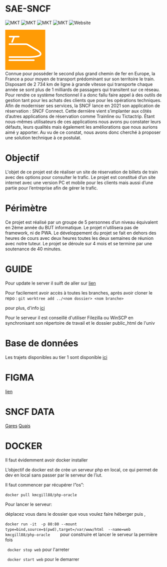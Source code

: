 # SAE-SNCF
![MKT](https://img.shields.io/badge/license-MIT_License-red.svg)
![MKT](https://img.shields.io/badge/version-v1.0.0-blue.svg)
![MKT](https://img.shields.io/badge/languages-PHP_JS_HTML_CSS-orange.svg)
![MKT](https://img.shields.io/badge/platform-Web-1ightgrey.svg)
![Website](https://img.shields.io/website?down_color=lightgrey&down_message=offline&style=for-the-badge&up_color=blue&up_message=online&url=http%3A%2F%2Ftchoutchou.ovh)

<img src="assets/images/fav.png"><br>
Connue pour posséder le second plus grand chemin de fer en Europe, la France a pour moyen de transport prédominant sur son territoire le train. Disposant de 2 734 km de ligne à grande vitesse qui transporte chaque année se sont plus de 1 milliards de passagers qui transitent sur ce réseau. Pour rendre ce système fonctionnel il a donc fallu faire appel à des outils de gestion tant pour les achats des clients que pour les opérations techniques.
Afin de moderniser ses services, la SNCF lance en 2021 son application de réservation : SNCF Connect. Cette dernière vient s’implanter aux côtés d’autres applications de réservation comme Trainline ou Tictactrip.
Étant nous-mêmes utilisateurs de ces applications nous avons pu constater leurs défauts, leurs qualités mais également les améliorations que nous aurions aimé y apporter. Au vu de ce constat, nous avons donc cherché à proposer une solution technique à ce postulat.

# Objectif
L'objet de ce projet est de réaliser un site de réservation de billets de train avec des options pour consulter le trafic. Le projet est constitué d’un site internet avec une version PC et mobile pour les clients mais aussi d’une partie pour l’entreprise afin de gérer le trafic.

# Périmètre
Ce projet est réalisé par un groupe de 5 personnes d’un niveau équivalent en 2ème année du BUT informatique. Le projet n'utilisera pas de framework, ni de PWA. Le développement du projet se fait en dehors des heures de cours avec deux heures toutes les deux semaines de réunion avec notre tuteur. Le projet se déroule sur 4 mois et se termine par une soutenance de 40 minutes.
# GUIDE

Pour update le server il suift de aller sur <a href="http://82.65.238.70:5569/">lien</a>

Pour facilement avoir accès à toutes les branches,
après avoir cloner le repo :
 ```git worktree add ../<nom dossier> <nom branche>  ```

pour plus, d'info <a href="https://morgan.cugerone.com/blog/how-to-use-git-worktree-and-in-a-clean-way/">ici</a>


Pour le serveur il est conseillé d'utiliser Filezilla ou WinSCP en synchronisant son répertoire de travail et le dossier public_html de l'univ
# Base de données

Les trajets disponibles au tier 1 sont disponible <a href="https://forge.univ-lyon1.fr/p2103642/sae-sncf/-/raw/main/bdd/overview.pdf?inline=true" target="_blank">ici</a>
# FIGMA

<a href="https://www.figma.com/file/JoDxjyH653MXO4MKjn987D/SNCF?node-id=10%3A10">lien</a>

# SNCF DATA
<a href="https://ressources.data.sncf.com/explore/dataset/referentiel-gares-voyageurs/table/?disjunctive.gare_ug_libelle&sort=gare_alias_libelle_noncontraint">Gares</a>
<a href="https://ressources.data.sncf.com/explore/dataset/liste-des-quais/table/">Quais</a>


# DOCKER

Il faut évidemment avoir docker installer

L’objectif de docker est de crée un serveur php en local,
ce qui permet de dev en local sans passer par le serveur de l’iut.

 
Il faut commencer par récupérer l”os”:

```docker pull kmcgill88/php-oracle```

Pour lancer le serveur:

déplacez vous dans le dossier que vous voulez faire héberger puis ,<br>

```docker run -it  -p 80:80 --mount type=bind,source=$(pwd),target=/var/www/html  --name=web kmcgill88/php-oracle    ```
pour construire et lancer le serveur la permière fois

``` docker stop web```
pour l'arreter

``` docker start web```
pour le demarrer
